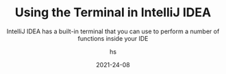 ---
date: 2021-24-08
title: Using the Terminal in IntelliJ IDEA
technologies: [java]
topics: [testing]
author: hs
subtitle: IntelliJ IDEA has a built-in terminal that you can use to perform a number of functions inside your IDE
thumbnail: ./thumbnail.png
tutorialItems:
  - /tutorials/working-with-the-terminal/introduction/
  - /tutorials/working-with-the-terminal/opening-the-terminal-window/
  - /tutorials/working-with-the-terminal/multiple-terminal-sessions/
  - /tutorials/working-with-the-terminal/naming-terminal-tabs/
  - /tutorials/working-with-the-terminal/pasting-code-from-editor/
  - /tutorials/working-with-the-terminal/terminal-locations-from-cmd-window/
  - /tutorials/working-with-the-terminal/urls-and-stack-traces-terminal-window/
  - /tutorials/working-with-the-terminal/run-ide-features-from-the-terminal/
  - /tutorials/working-with-the-terminal/summary-and-shortcuts/

---